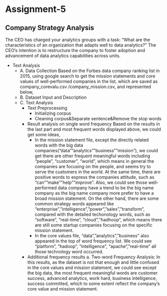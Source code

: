 # Assignment-5
## Company Strategy Analysis
The CEO has charged your analytics groups with a task: “What are the characteristics of an organization that adapts well to data analytics?” The CEO’s intention is to restructure the company to foster adoption and advancement of data analytics capabilities across units.
* Text Analysis
  - A. Data Collection
Based on the Forbes data company ranking list in 2015, using google search to get the mission statements and core values of well-performed companies in the list, which are saved as company_corevalu.csv /company_mission.csv, and represented below,
  - B. Dataset Input and Description
  - C. Text Analysis
    - Text Preprocessing
      - Initializing corpus
      - Cleaning corpus&Separate sentence&Remove the stop words
    - Result analysis on single word frequency
    Based on the results in the last part and most frequent words displayed above, we could get some ideas,
      - In the mission statement file, except the directly related words with the big data companies(“data””analytics””business””mission”), we could get there are other frequent meaningful words including “people”, “customer”, “world”, which means in general the companies are focusing on the people, and seems try to serve the customers in the world. At the same time, there are positive words to express the companies attitude, such as “can””make””help””improve”. Also, we could see those well-performed data company have a trend to be the big name company as the big name company more prefer to have a broad mission statement. On the other hand, there are some common strategy words appeared like “enterprise”,”intelligence”,”power”,”sales”,”transform”, compared with the detailed techonology words, such as “software”, “real-time”, “cloud”,’’hadhoop”, which means there are still some startup companies focusing on the specific mission statement.
      - In the core values file, “data”,”analytics”,”business” also appeared in the top of word frequency list. We could see “platform”, “hadoop”, “intelligence”, “apache”,”real-time” all those technology word occurred.
    - Additional frequency results 
        a. Two-word Frequency
Analysis: In this results, as the dataset is not that enough and little confused in the core values and mission statement, we could see except the big data, the most frequent meaningful words are customer success, advanced analytics, work hard, business intelligence, success committed, which to some extent reflect the company’s core value and mission statement.
